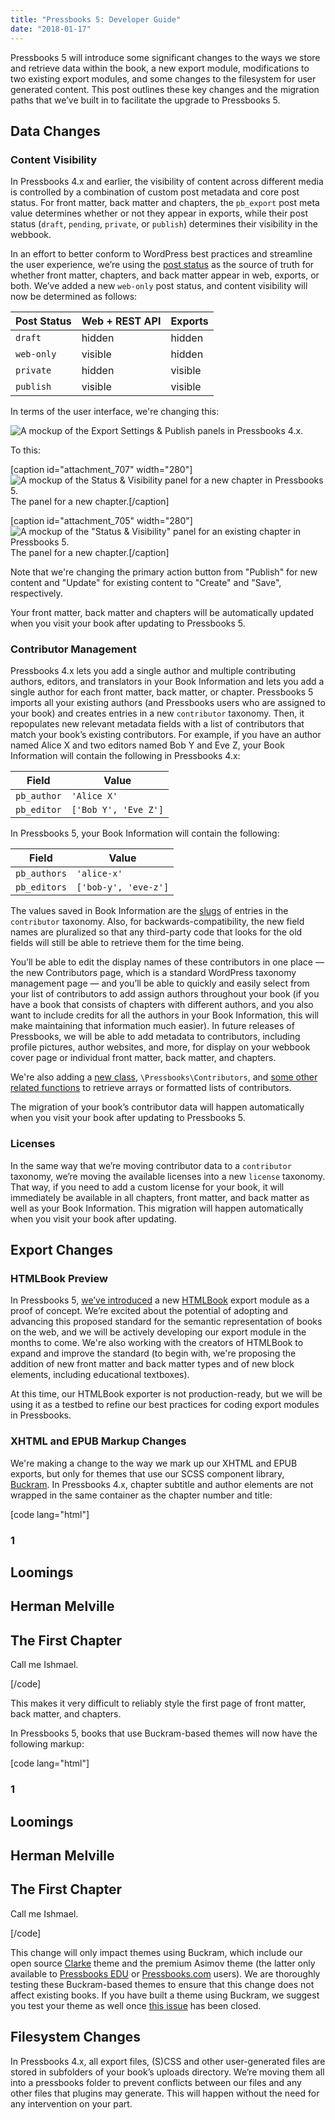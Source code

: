 ```yaml
---
title: "Pressbooks 5: Developer Guide"
date: "2018-01-17"
---
```


Pressbooks 5 will introduce some significant changes to the ways we store and retrieve data within the book, a new export module, modifications to two existing export modules, and some changes to the filesystem for user generated content. This post outlines these key changes and the migration paths that we’ve built in to facilitate the upgrade to Pressbooks 5.

## Data Changes

### Content Visibility

In Pressbooks 4.x and earlier, the visibility of content across different media is controlled by a combination of custom post metadata and core post status. For front matter, back matter and chapters, the `pb_export` post meta value determines whether or not they appear in exports, while their post status (`draft`, `pending`, `private`, or `publish`) determines their visibility in the webbook.

In an effort to better conform to WordPress best practices and streamline the user experience, we’re using the [post status](https://developer.wordpress.org/reference/functions/get_post_status/) as the source of truth for whether front matter, chapters, and back matter appear in web, exports, or both. We’ve added a new `web-only` post status, and content visibility will now be determined as follows:

| Post Status | Web + REST API | Exports |
| --- | --- | --- |
| `draft` | hidden | hidden |
| `web-only` | visible | hidden |
| `private` | hidden | visible |
| `publish` | visible | visible |

In terms of the user interface, we're changing this:

![A mockup of the Export Settings & Publish panels in Pressbooks 4.x.](https://pressbooks.org/app/uploads/2018/01/export-publish.svg)

To this:

[caption id="attachment_707" width="280"]![A mockup of the Status & Visibility panel for a new chapter in Pressbooks 5.](https://pressbooks.org/app/uploads/2018/01/status-visibility-new.svg)The panel for a new chapter.[/caption]

[caption id="attachment_705" width="280"]![A mockup of the "Status & Visibility" panel for an existing chapter in Pressbooks 5.](https://pressbooks.org/app/uploads/2018/01/status-visibility.svg)The panel for a new chapter.[/caption]

Note that we're changing the primary action button from "Publish" for new content and "Update" for existing content to "Create" and "Save", respectively.

Your front matter, back matter and chapters will be automatically updated when you visit your book after updating to Pressbooks 5.

### Contributor Management

Pressbooks 4.x lets you add a single author and multiple contributing authors, editors, and translators in your Book Information and lets you add a single author for each front matter, back matter, or chapter. Pressbooks 5 imports all your existing authors (and Pressbooks users who are assigned to your book) and creates entries in a new `contributor` taxonomy. Then, it repopulates new relevant metadata fields with a list of contributors that match your book’s existing contributors. For example, if you have an author named Alice X and two editors named Bob Y and Eve Z, your Book Information will contain the following in Pressbooks 4.x:

| Field | Value |
| --- | --- |
| `pb_author` | `'Alice X'` |
| `pb_editor` | `['Bob Y', 'Eve Z']` |

In Pressbooks 5, your Book Information will contain the following:

| Field | Value |
| --- | --- |
| `pb_authors` | `'alice-x'` |
| `pb_editors` | `['bob-y', 'eve-z']` |

The values saved in Book Information are the [slugs](https://codex.wordpress.org/Function_Reference/get_term#Return_Values) of entries in the `contributor` taxonomy. Also, for backwards-compatibility, the new field names are pluralized so that any third-party code that looks for the old fields will still be able to retrieve them for the time being.

You’ll be able to edit the display names of these contributors in one place — the new Contributors page, which is a standard WordPress taxonomy management page — and you’ll be able to quickly and easily select from your list of contributors to add assign authors throughout your book (if you have a book that consists of chapters with different authors, and you also want to include credits for all the authors in your Book Information, this will make maintaining that information much easier). In future releases of Pressbooks, we will be able to add metadata to contributors, including profile pictures, author websites, and more, for display on your webbook cover page or individual front matter, back matter, and chapters.

We're also adding a [new class](https://github.com/pressbooks/pressbooks/blob/dev/inc/class-contributors.php), `\Pressbooks\Contributors`, and [some other related functions](https://github.com/pressbooks/pressbooks/blob/dev/inc/utility/namespace.php#L1263-L1284) to retrieve arrays or formatted lists of contributors.

The migration of your book’s contributor data will happen automatically when you visit your book after updating to Pressbooks 5.

### **Licenses**

In the same way that we’re moving contributor data to a `contributor` taxonomy, we’re moving the available licenses into a new `license` taxonomy. That way, if you need to add a custom license for your book, it will immediately be available in all chapters, front matter, and back matter as well as your Book Information. This migration will happen automatically when you visit your book after updating.

## Export Changes

### HTMLBook Preview

In Pressbooks 5, [we’ve introduced](https://github.com/pressbooks/pressbooks/pull/1032) a new [HTMLBook](http://oreillymedia.github.io/HTMLBook/) export module as a proof of concept. We’re excited about the potential of adopting and advancing this proposed standard for the semantic representation of books on the web, and we will be actively developing our export module in the months to come. We're also working with the creators of HTMLBook to expand and improve the standard (to begin with, we're proposing the addition of new front matter and back matter types and of new block elements, including educational textboxes).

At this time, our HTMLBook exporter is not production-ready, but we will be using it as a testbed to refine our best practices for coding export modules in Pressbooks.

### XHTML and EPUB Markup Changes

We're making a change to the way we mark up our XHTML and EPUB exports, but only for themes that use our SCSS component library, [Buckram](https://github.com/pressbooks/buckram). In Pressbooks 4.x, chapter subtitle and author elements are not wrapped in the same container as the chapter number and title:

[code lang="html"]

<div class="chapter standard" id="chapter-1">

<div class="chapter-title-wrap">

<h3 class="chapter-number">1</h3>

<h2 class="chapter-title">Loomings</h2>

</div>

<div class="ugc chapter-ugc">

<h2 class="chapter-author">Herman Melville</h2>

<h2 class="chapter-subtitle">The First Chapter</h2>

<p>Call me Ishmael.</p>

</div>

</div>

[/code]

This makes it very difficult to reliably style the first page of front matter, back matter, and chapters.

In Pressbooks 5, books that use Buckram-based themes will now have the following markup:

[code lang="html"]

<div class="chapter standard" id="chapter-1">

<div class="chapter-title-wrap">

<h3 class="chapter-number">1</h3>

<h2 class="chapter-title">Loomings</h2>

<h2 class="chapter-author">Herman Melville</h2>

<h2 class="chapter-subtitle">The First Chapter</h2>

</div>

<div class="ugc chapter-ugc">

<p>Call me Ishmael.</p>

</div>

</div>

[/code]

This change will only impact themes using Buckram, which include our open source [Clarke](https://github.com/pressbooks/pressbooks-clarke) theme and the premium Asimov theme (the latter only available to [Pressbooks EDU](https://pressbooks.education) or [Pressbooks.com](https://pressbooks.com) users). We are thoroughly testing these Buckram-based themes to ensure that this change does not affect existing books. If you have built a theme using Buckram, we suggest you test your theme as well once [this issue](https://github.com/pressbooks/buckram/issues/36) has been closed.

## Filesystem Changes

In Pressbooks 4.x, all export files, (S)CSS and other user-generated files are stored in subfolders of your book’s uploads directory. We’re moving them all into a pressbooks folder to prevent conflicts between our files and any other files that plugins may generate. This will happen without the need for any intervention on your part.
